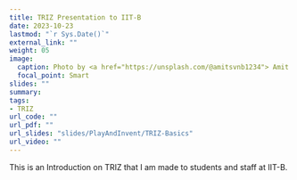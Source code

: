 ```yaml
---
title: TRIZ Presentation to IIT-B
date: 2023-10-23
lastmod: "`r Sys.Date()`"
external_link: ""
weight: 05
image:
  caption: Photo by <a href="https://unsplash.com/@amitsvnb1234"> Amit Srivastava</a> on <a href="https://unsplash.com/s/photos/journey?utm_source=unsplash&utm_medium=referral&utm_content=creditCopyText">Unsplash</a>
  focal_point: Smart
slides: ""
summary: 
tags:
- TRIZ
url_code: ""
url_pdf: ""
url_slides: "slides/PlayAndInvent/TRIZ-Basics"
url_video: ""
---
```

This is an Introduction on TRIZ that I am made to students and staff at IIT-B.
